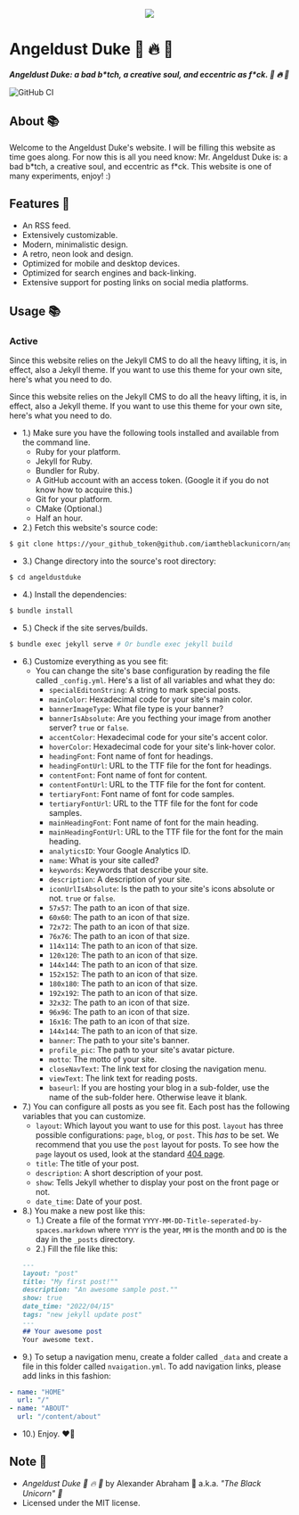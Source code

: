 <p align="center">
 <img src="https://angeldustduke.art/assets/images/banner/banner.png"/>
</p>

# Angeldust Duke :unicorn: :fire: :pill:

***Angeldust Duke: a bad b\*tch, a creative soul, and eccentric as f\*ck. :unicorn: :fire: :pill:***

![GitHub CI](https://github.com/iamtheblackunicorn/angeldustduke/actions/workflows/jekyll.yml/badge.svg)

## About :books:

Welcome to the Angeldust Duke's website. I will be filling this website as time goes along. For now this is all you need know: Mr. Angeldust Duke is: a bad b\*tch, a creative soul, and eccentric as f\*ck. This website is one of many experiments, enjoy! :)

## Features :test_tube:

- An RSS feed.
- Extensively customizable.
- Modern, minimalistic design.
- A retro, neon look and design.
- Optimized for mobile and desktop devices.
- Optimized for search engines and back-linking.
- Extensive support for posting links on social media platforms.

## Usage :books:

### Active

Since this website relies on the Jekyll CMS to do all the heavy lifting, it is, in effect, also a Jekyll theme.
If you want to use this theme for your own site, here's what you need to do.

Since this website relies on the Jekyll CMS to do all the heavy lifting, it is, in effect, also a Jekyll theme.
If you want to use this theme for your own site, here's what you need to do.

- 1.) Make sure you have the following tools installed and available from the command line.
  - Ruby for your platform.
  - Jekyll for Ruby.
  - Bundler for Ruby.
  - A GitHub account with an access token. (Google it if you do not know how to acquire this.)
  - Git for your platform.
  - CMake (Optional.)
  - Half an hour.
- 2.) Fetch this website's source code:
```bash
$ git clone https://your_github_token@github.com/iamtheblackunicorn/angeldustduke.git
```
- 3.) Change directory into the source's root directory:
```bash
$ cd angeldustduke
```
- 4.) Install the dependencies:
```bash
$ bundle install
```
- 5.) Check if the site serves/builds.
```bash
$ bundle exec jekyll serve # Or bundle exec jekyll build
```
- 6.) Customize everything as you see fit:
  - You can change the site's base configuration by reading the file called `_config.yml`. Here's a list of all variables and what they do:
    - `specialEditonString`: A string to mark special posts.
    - `mainColor`: Hexadecimal code for your site's main color.
    - `bannerImageType`: What file type is your banner?
    - `bannerIsAbsolute`: Are you fecthing your image from another server? `true` or `false`.
    - `accentColor`: Hexadecimal code for your site's accent color.
    - `hoverColor`: Hexadecimal code for your site's link-hover color.
    - `headingFont`: Font name of font for headings.
    - `headingFontUrl`: URL to the TTF file for the font for headings.
    - `contentFont`: Font name of font for content.
    - `contentFontUrl`: URL to the TTF file for the font for content.
    - `tertiaryFont`: Font name of font for code samples.
    - `tertiaryFontUrl`: URL to the TTF file for the font for code samples.
    - `mainHeadingFont`: Font name of font for the main heading.
    - `mainHeadingFontUrl`: URL to the TTF file for the font for the main heading.
    - `analyticsID`: Your Google Analytics ID.
    - `name`: What is your site called?
    - `keywords`: Keywords that describe your site.
    - `description`: A description of your site.
    - `iconUrlIsAbsolute`: Is the path to your site's icons absolute or not. `true` or `false`.
    - `57x57`: The path to an icon of that size.
    - `60x60`: The path to an icon of that size.
    - `72x72`: The path to an icon of that size.
    - `76x76`: The path to an icon of that size.
    - `114x114`: The path to an icon of that size.
    - `120x120`: The path to an icon of that size.
    - `144x144`: The path to an icon of that size.
    - `152x152`: The path to an icon of that size.
    - `180x180`: The path to an icon of that size.
    - `192x192`: The path to an icon of that size.
    - `32x32`: The path to an icon of that size.
    - `96x96`: The path to an icon of that size.
    - `16x16`: The path to an icon of that size.
    - `144x144`: The path to an icon of that size.
    - `banner`: The path to your site's banner.
    - `profile_pic`: The path to your site's avatar picture.
    - `motto`: The motto of your site.
    - `closeNavText`: The link text for closing the navigation menu.
    - `viewText`: The link text for reading posts.
    - `baseurl`: If you are hosting your blog in a sub-folder, use the name of the sub-folder here. Otherwise leave it blank.
- 7.) You can configure all posts as you see fit. Each post has the following variables that you can customize.
  - `layout`: Which layout you want to use for this post. `layout` has three possible configurations: `page`, `blog`, or `post`. This *has* to be set. We recommend that you use the `post` layout for posts. To see how the `page` layout os used, look at the standard [404 page](404.markdown).
  - `title`: The title of your post.
  - `description`: A short description of your post.
  - `show`: Tells Jekyll whether to display your post on the front page or not.
  - `date_time`: Date of your post.
- 8.) You make a new post like this:
  - 1.) Create a file of the format `YYYY-MM-DD-Title-seperated-by-spaces.markdown` where `YYYY` is the year, `MM` is the month and `DD` is the day in the `_posts` directory.
  - 2.) Fill the file like this:
  ```markdown
  ---
  layout: "post"
  title: "My first post!""
  description: "An awesome sample post.""
  show: true
  date_time: "2022/04/15"
  tags: "new jekyll update post"
  ---
  ## Your awesome post
  Your awesome text.
  ```
- 9.) To setup a navigation menu, create a folder called `_data` and create a file in this folder called `nvaigation.yml`. To add navigation links, please add links in this fashion:
```YAML
- name: "HOME"
  url: "/"
- name: "ABOUT"
  url: "/content/about"
```
- 10.) Enjoy. :heart_on_fire:

## Note :scroll:
- *Angeldust Duke :unicorn: :fire: :pill:* by Alexander Abraham :black_heart: a.k.a. *"The Black Unicorn" :unicorn:*
- Licensed under the MIT license.
